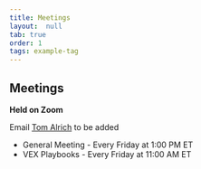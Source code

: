 ```yaml
---
title: Meetings
layout:  null
tab: true
order: 1
tags: example-tag
---
```


## Meetings

**Held on Zoom**

Email [Tom Alrich](mailto:tom@tomalrich.com) to be added

* General Meeting - Every Friday at 1:00 PM ET
* VEX Playbooks - Every Friday at 11:00 AM ET